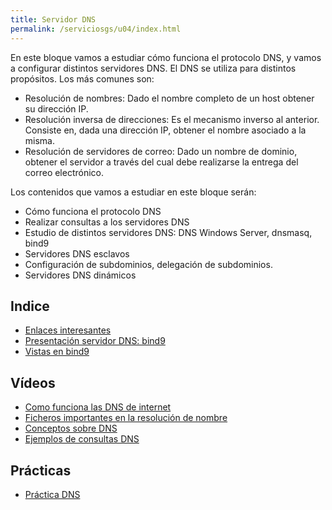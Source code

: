 ```yaml
---
title: Servidor DNS
permalink: /serviciosgs/u04/index.html
---
```


En este bloque vamos a estudiar cómo funciona el protocolo DNS, y vamos a configurar distintos servidores DNS. El DNS se utiliza para distintos propósitos. Los más comunes son:

* Resolución de nombres: Dado el nombre completo de un host obtener su dirección IP.
* Resolución inversa de direcciones: Es el mecanismo inverso al anterior. Consiste en, dada una dirección IP, obtener el nombre asociado a la misma.
* Resolución de servidores de correo: Dado un nombre de dominio, obtener el servidor a través del cual debe realizarse la entrega del correo electrónico.

Los contenidos que vamos a estudiar en este bloque serán:

* Cómo funciona el protocolo DNS
* Realizar consultas a los servidores DNS
* Estudio de distintos servidores DNS: DNS Windows Server, dnsmasq, bind9
* Servidores DNS esclavos
* Configuración de subdominios, delegación de subdominios.
* Servidores DNS dinámicos
	
## Indice

* [Enlaces interesantes](enlaces.html)
* [Presentación servidor DNS: bind9](https://raw.githubusercontent.com/josedom24/presentaciones/main/servicios/bind9.pdf)
* [Vistas en bind9](https://www.josedomingo.org/pledin/2017/12/vistas-views-en-el-servidor-dns-bind9/)

## Vídeos

* [Como funciona las DNS de internet](https://www.youtube.com/watch?v=5FYsIDXFrAc)
* [Ficheros importantes en la resolución de nombre](https://youtu.be/1kUXabUtUMI)
* [Conceptos sobre DNS](https://youtu.be/yuKbCgOY0FY)
* [Ejemplos de consultas DNS](https://youtu.be/NBKr8yerhDU)


<!--
* [Ejercicio 1: Consultas DNS](ejercicio1.html)
* [Ejercicio 2: DNSmasq como DNS cache/forward en una red local](ejercicio2.html)
* [Ejercicio 3: Instalación y configuración del servidor bind9 en nuestra red local](ejercicio3.html)
* [Ejercicio 4: Instalación y configuración de un servidor DNS esclavo](ejercicio4.html)
* [Ejercicio 5: Configuración de subdominios virtuales con bind9](ejercicio5.html)
* [Ejercicio 6: Delegación de subdominios con bind9](ejercicio6.html)
* [Ejercicio 7: Instalación y configuración de un servidor DNS dinámico](ejercicio7.html)
-->

## Prácticas

* [Práctica DNS](practica_dns_2020.html)

<!--
* [Práctica: Configuración de servidores GNU/Linux](practica_linux_server.html)
-->
